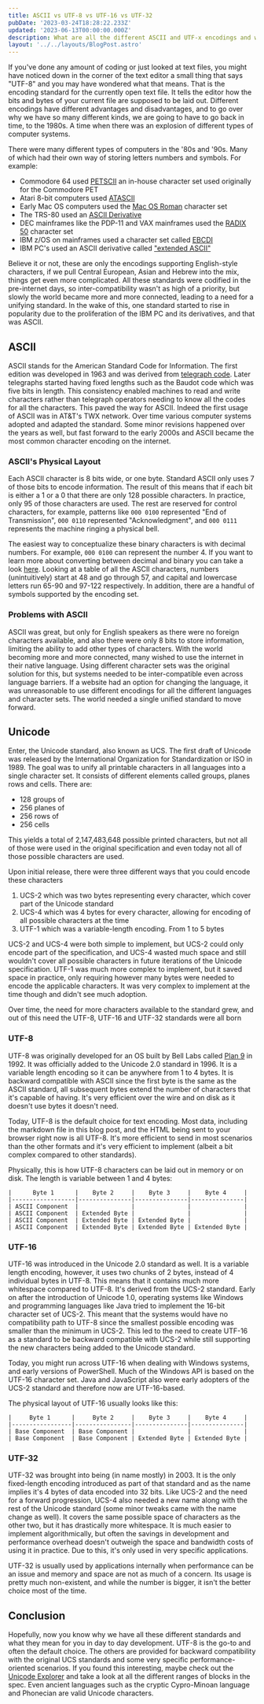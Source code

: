 ```yaml
---
title: ASCII vs UTF-8 vs UTF-16 vs UTF-32
pubDate: '2023-03-24T18:28:22.233Z'
updated: '2023-06-13T00:00:00.000Z'
description: What are all the different ASCII and UTF-x encodings and why do they matter?
layout: '../../layouts/BlogPost.astro'
---
```


If you've done any amount of coding or just looked at text files, you might have noticed down in the corner of the text editor a small thing that says "UTF-8" and you may have wondered what that means. That is the encoding standard for the currently open text file. It tells the editor how the bits and bytes of your current file are supposed to be laid out. Different encodings have different advantages and disadvantages, and to go over why we have so many different kinds, we are going to have to go back in time, to the 1980s. A time when there was an explosion of different types of computer systems.

There were many different types of computers in the '80s and '90s. Many of which had their own way of storing letters numbers and symbols. For example:

- Commodore 64 used [PETSCII](https://en.wikipedia.org/wiki/PETSCII) an in-house character set used originally for the Commodore PET
- Atari 8-bit computers used [ATASCII](https://en.wikipedia.org/wiki/ATASCII)
- Early Mac OS computers used the [Mac OS Roman](https://en.wikipedia.org/wiki/Mac_OS_Roman) character set
- The TRS-80 used an [ASCII Derivative](https://en.wikipedia.org/wiki/TRS-80_character_set#:~:text=The%20TRS%2D80%20computer%20manufacturered,with%20a%20lower%2Dcase%20upgrade.)
- DEC mainframes like the PDP-11 and VAX mainframes used the [RADIX 50](https://en.wikipedia.org/wiki/DEC_RADIX_50) character set
- IBM z/OS on mainframes used a character set called [EBCDI](https://www.ibm.com/docs/en/zos-basic-skills?topic=mainframe-ebcdic-character-set)
- IBM PC's used an ASCII derivative called ["extended ASCII"](https://en.wikipedia.org/wiki/Extended_ASCII)

Believe it or not, these are only the encodings supporting English-style characters, if we pull Central European, Asian and Hebrew into the mix, things get even more complicated. All these standards were codified in the pre-internet days, so inter-compatibility wasn't as high of a priority, but slowly the world became more and more connected, leading to a need for a unifying standard. In the wake of this, one standard started to rise in popularity due to the proliferation of the IBM PC and its derivatives, and that was ASCII.

## ASCII

ASCII stands for the American Standard Code for Information. The first edition was developed in 1963 and was derived from [telegraph code](https://en.wikipedia.org/wiki/Telegraph_code). Later telegraphs started having fixed lengths such as the Baudot code which was five bits in length. This consistency enabled machines to read and write characters rather than telegraph operators needing to know all the codes for all the characters. This paved the way for ASCII. Indeed the first usage of ASCII was in AT&T's TWX network. Over time various computer systems adopted and adapted the standard. Some minor revisions happened over the years as well, but fast forward to the early 2000s and ASCII became the most common character encoding on the internet.
  
### ASCII's Physical Layout

Each ASCII character is 8 bits wide, or one byte. Standard ASCII only uses 7 of those bits to encode information. The result of this means that if each bit is either a 1 or a 0 that there are only 128 possible characters. In practice, only 95 of those characters are used. The rest are reserved for control characters, for example, patterns like `000 0100` represented "End of Transmission", `000 0110` represented "Acknowledgment", and `000 0111` represents the machine ringing a physical bell.  
  
The easiest way to conceptualize these binary characters is with decimal numbers. For example, `000 0100` can represent the number 4. If you want to learn more about converting between decimal and binary you can take a look [here](https://www.electronics-tutorials.ws/binary/bin_2.html). Looking at a table of all the ASCII characters, numbers (unintuitively) start at 48 and go through 57, and capital and lowercase letters run 65-90 and 97-122 respectively. In addition, there are a handful of symbols supported by the encoding set.

### Problems with ASCII

ASCII was great, but only for English speakers as there were no foreign characters available, and also there were only 8 bits to store information, limiting the ability to add other types of characters. With the world becoming more and more connected, many wished to use the internet in their native language. Using different character sets was the original solution for this, but systems needed to be inter-compatible even across language barriers. If a website had an option for changing the language, it was unreasonable to use different encodings for all the different languages and character sets. The world needed a single unified standard to move forward. 

## Unicode

Enter, the Unicode standard, also known as UCS. The first draft of Unicode was released by the International Organization for Standardization or ISO in 1989. The goal was to unify all printable characters in all languages into a single character set. It consists of different elements called groups, planes rows and cells. There are:

- 128 groups of
- 256 planes of
- 256 rows of
- 256 cells 

This yields a total of 2,147,483,648 possible printed characters, but not all of those were used in the original specification and even today not all of those possible characters are used.

Upon initial release, there were three different ways that you could encode these characters

1. UCS-2 which was two bytes representing every character, which cover part of the Unicode standard
2. UCS-4 which was 4 bytes for every character, allowing for encoding of all possible characters at the time
3. UTF-1 which was a variable-length encoding. From 1 to 5 bytes

UCS-2 and UCS-4 were both simple to implement, but UCS-2 could only encode part of the specification, and UCS-4 wasted much space and still wouldn't cover all possible characters in future iterations of the Unicode specification. UTF-1 was much more complex to implement, but it saved space in practice, only requiring however many bytes were needed to encode the applicable characters. It was very complex to implement at the time though and didn't see much adoption.
  
Over time, the need for more characters available to the standard grew, and out of this need the UTF-8, UTF-16 and UTF-32 standards were all born

### UTF-8

UTF-8 was originally developed for an OS built by Bell Labs called [Plan 9](https://en.wikipedia.org/wiki/Plan_9_from_Bell_Labs) in 1992. It was officially added to the Unicode 2.0 standard in 1996. It is a variable length encoding so it can be anywhere from 1 to 4 bytes. It is backward compatible with ASCII since the first byte is the same as the ASCII standard, all subsequent bytes extend the number of characters that it's capable of having. It's very efficient over the wire and on disk as it doesn't use bytes it doesn't need. 
  
Today, UTF-8 is the default choice for text encoding. Most data, including the markdown file in this blog post, and the HTML being sent to your browser right now is all UTF-8. It's more efficient to send in most scenarios than the other formats and it's very efficient to implement (albeit a bit complex compared to other standards).

Physically, this is how UTF-8 characters can be laid out in memory or on disk. The length is variable between 1 and 4 bytes:

```
|      Byte 1      |    Byte 2     |    Byte 3     |    Byte 4     |
|------------------|---------------|---------------|---------------|
| ASCII Component  |               |               |               |
| ASCII Component  | Extended Byte |               |               |
| ASCII Component  | Extended Byte | Extended Byte |               |
| ASCII Component  | Extended Byte | Extended Byte | Extended Byte |
```

### UTF-16

UTF-16 was introduced in the Unicode 2.0 standard as well. It is a variable length encoding, however, it uses two chunks of 2 bytes, instead of 4 individual bytes in UTF-8. This means that it contains much more whitespace compared to UTF-8. It's derived from the UCS-2 standard. Early on after the introduction of Unicode 1.0, operating systems like Windows and programming languages like Java tried to implement the 16-bit character set of UCS-2. This meant that the systems would have no compatibility path to UTF-8 since the smallest possible encoding was smaller than the minimum in UCS-2. This led to the need to create UTF-16 as a standard to be backward compatible with UCS-2 while still supporting the new characters being added to the Unicode standard. 
  
Today, you might run across UTF-16 when dealing with Windows systems, and early versions of PowerShell. Much of the Windows API is based on the UTF-16 character set. Java and JavaScript also were early adopters of the UCS-2 standard and therefore now are UTF-16-based.

The physical layout of UTF-16 usually looks like this:

```
|     Byte 1      |     Byte 2     |    Byte 3     |    Byte 4     |
|-----------------|----------------|---------------|---------------|
| Base Component  | Base Component |               |               |
| Base Component  | Base Component | Extended Byte | Extended Byte |
```

### UTF-32

UTF-32 was brought into being (in name mostly) in 2003. It is the only fixed-length encoding introduced as part of that standard and as the name implies it's 4 bytes of data encoded into 32 bits. Like UCS-2 and the need for a forward progression, UCS-4 also needed a new name along with the rest of the Unicode standard (some minor tweaks came with the name change as well). It covers the same possible space of characters as the other two, but it has drastically more whitespace. It is much easier to implement algorithmically, but often the savings in development and performance overhead doesn't outweigh the space and bandwidth costs of using it in practice. Due to this, it's only used in very specific applications.

UTF-32 is usually used by applications internally when performance can be an issue and memory and space are not as much of a concern. Its usage is pretty much non-existent, and while the number is bigger, it isn't the better choice most of the time.

## Conclusion

Hopefully, now you know why we have all these different standards and what they mean for you in day to day development. UTF-8 is the go-to and often the default choice. The others are provided for backward compatibility with the original UCS standards and some very specific performance-oriented scenarios. If you found this interesting, maybe check out the [Unicode Explorer](https://unicode-explorer.com/blocks) and take a look at all the different ranges of blocks in the spec. Even ancient languages such as the cryptic Cypro-Minoan language and Phonecian are valid Unicode characters.